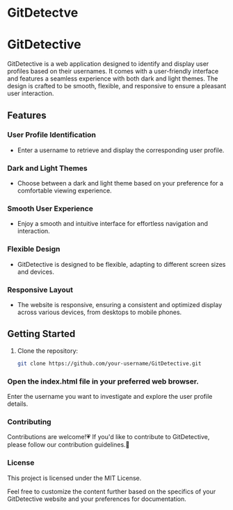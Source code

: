# GitDetectve

# GitDetective

GitDetective is a web application designed to identify and display user profiles based on their usernames. It comes with a user-friendly interface and features a seamless experience with both dark and light themes. The design is crafted to be smooth, flexible, and responsive to ensure a pleasant user interaction.

## Features

### User Profile Identification
- Enter a username to retrieve and display the corresponding user profile.

### Dark and Light Themes
- Choose between a dark and light theme based on your preference for a comfortable viewing experience.

### Smooth User Experience
- Enjoy a smooth and intuitive interface for effortless navigation and interaction.

### Flexible Design
- GitDetective is designed to be flexible, adapting to different screen sizes and devices.

### Responsive Layout
- The website is responsive, ensuring a consistent and optimized display across various devices, from desktops to mobile phones.

## Getting Started

1. Clone the repository:

   ```bash
   git clone https://github.com/your-username/GitDetective.git

### Open the index.html file in your preferred web browser.

Enter the username you want to investigate and explore the user profile details.

### Contributing
Contributions are welcome!💗 If you'd like to contribute to GitDetective, please follow our contribution guidelines.🙌

### License
This project is licensed under the MIT License.


Feel free to customize the content further based on the specifics of your GitDetective website and your preferences for documentation.
